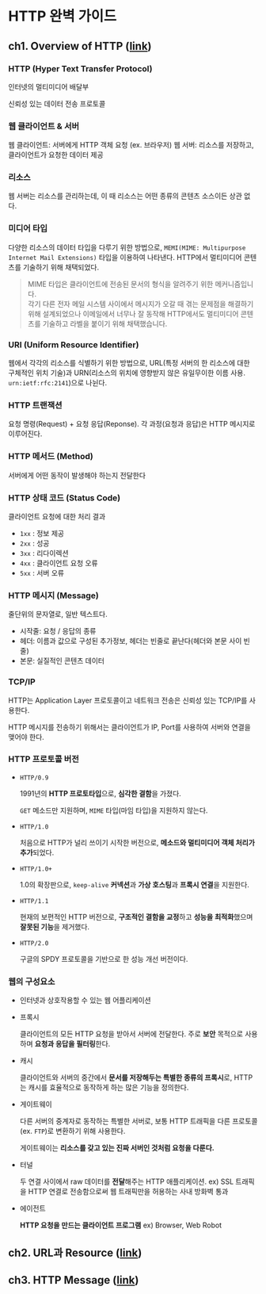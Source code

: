 # HTTP 완벽 가이드

## ch1. Overview of HTTP ([link](https://www.slideshare.net/HyeonSeokChoi/http-1-59184615))

### HTTP (Hyper Text Transfer Protocol)
인터넷의 멀티미디어 배달부

신뢰성 있는 데이터 전송 프로토콜

### 웹 클라이언트 & 서버
웹 클라이언트: 서버에게 HTTP 객체 요청 (ex. 브라우저)
웹 서버: 리소스를 저장하고, 클라이언트가 요청한 데이터 제공

### 리소스
웹 서버는 리소스를 관리하는데, 이 때 리소스는 어떤 종류의 콘텐츠 소스이든 상관 없다.

### 미디어 타입
다양한 리소스의 데이터 타입을 다루기 위한 방법으로, `MEMI(MIME: Multipurpose Internet Mail Extensions)` 타입을 이용하여 나타낸다. HTTP에서 멀티미디어 콘텐츠를 기술하기 위해 채택되었다.

> MIME 타입은 클라이언트에 전송된 문서의 형식을 알려주기 위한 메커니즘입니다.  
  각기 다른 전자 메일 시스템 사이에서 메시지가 오갈 때 겪는 문제점을 해결하기 위해 설계되었으나 이메일에서 너무나 잘 동작해 HTTP에서도 멀티미디어 콘텐츠를 기술하고 라벨을 붙이기 위해 채택했습니다.

### URI (Uniform Resource Identifier)
웹에서 각각의 리소스를 식별하기 위한 방법으로, URL(특정 서버의 한 리소스에 대한 구체적인 위치 기술)과 URN(리소스의 위치에 영향받지 않은 유일무이한 이름 사용. `urn:ietf:rfc:2141`)으로 나뉜다.

### HTTP 트랜잭션
요청 명령(Request) + 요청 응답(Reponse). 각 과정(요청과 응답)은 HTTP 메시지로 이루어진다.

### HTTP 메서드 (Method)
서버에게 어떤 동작이 발생해야 하는지 전달한다

### HTTP 상태 코드 (Status Code)
클라이언트 요청에 대한 처리 결과

- `1xx` : 정보 제공
- `2xx` : 성공
- `3xx` : 리다이렉션
- `4xx` : 클라이언트 요청 오류
- `5xx` : 서버 오류

### HTTP 메시지 (Message)
줄단위의 문자열로, 일반 텍스트다.

- 시작줄: 요청 / 응답의 종류
- 헤더: 이름과 값으로 구성된 추가정보, 헤더는 빈줄로 끝난다(헤더와 본문 사이 빈 줄)
- 본문: 실질적인 콘텐츠 데이터

### TCP/IP
HTTP는 Application Layer 프로토콜이고 네트워크 전송은 신뢰성 있는 TCP/IP를 사용한다.

HTTP 메시지를 전송하기 위해서는 클라이언트가 IP, Port를 사용하여 서버와 연결을 맺어야 한다.

### HTTP 프로토콜 버전
- `HTTP/0.9`

  1991년의 **HTTP 프로토타입**으로, **심각한 결함**을 가졌다.
  
  `GET` 메소드만 지원하며, `MIME` 타입(마임 타입)을 지원하지 않는다.
  
- `HTTP/1.0`

  처음으로 HTTP가 널리 쓰이기 시작한 버전으로, **메소드와 멀티미디어 객체 처리가 추가**되었다.
  
- `HTTP/1.0+`

  1.0의 확장판으로, `keep-alive` **커넥션**과 **가상 호스팅**과 **프록시 연결**을 지원한다.

- `HTTP/1.1`

  현재의 보편적인 HTTP 버전으로, **구조적인 결함을 교정**하고 **성능을 최적화**했으며 **잘못된 기능**을 제거했다.

- `HTTP/2.0`

  구글의 SPDY 프로토콜을 기반으로 한 성능 개선 버전이다.

### 웹의 구성요소
- 인터넷과 상호작용할 수 있는 웹 어플리케이션
- 프록시

  클라이언트의 모든 HTTP 요청을 받아서 서버에 전달한다. 주로 **보안** 목적으로 사용하며 **요청과 응답을 필터링**한다.

- 캐시

  클라이언트와 서버의 중간에서 **문서를 저장해두는 특별한 종류의 프록시**로, HTTP는 캐시를 효율적으로 동작하게 하는 많은 기능을 정의한다.

- 게이트웨이

  다른 서버의 중계자로 동작하는 특별한 서버로, 보통 HTTP 트래픽을 다른 프로토콜(ex. `FTP`)로 변환하기 위해 사용한다.
  
  게이트웨이는 **리소스를 갖고 있는 진짜 서버인 것처럼 요청을 다룬다.**

- 터널

  두 연결 사이에서 raw 데이터를 **전달**해주는 HTTP 애플리케이션. ex) SSL 트래픽을 HTTP 연결로 전송함으로써 웹 트래픽만을 허용하는 사내 방화벽 통과

- 에이전트

  **HTTP 요청을 만드는 클라이언트 프로그램** ex) Browser, Web Robot


## ch2. URL과 Resource ([link](https://www.slideshare.net/choong83/http-2-url))

## ch3. HTTP Message ([link](https://www.slideshare.net/choong83/http-3-http))
